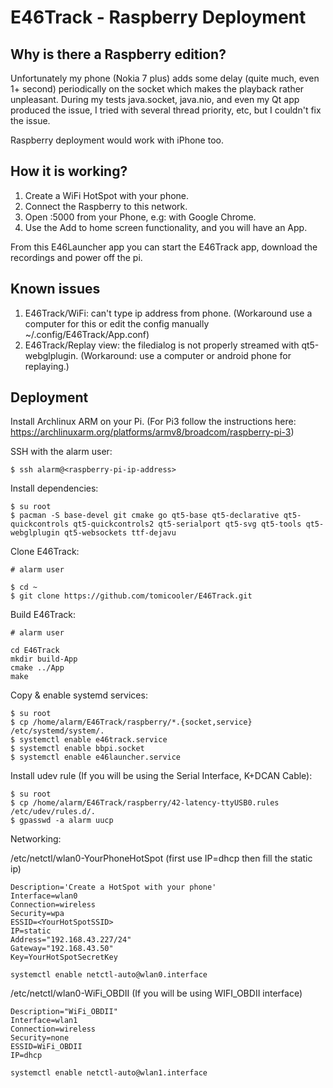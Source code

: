 # E46Track - Raspberry Deployment

## Why is there a Raspberry edition?

Unfortunately my phone (Nokia 7 plus) adds some delay (quite much, even 1+ second) periodically on the socket which makes the playback rather unpleasant.
During my tests java.socket, java.nio, and even my Qt app produced the issue, I tried with several thread priority, etc, but I couldn't fix the issue.

Raspberry deployment would work with iPhone too.

## How it is working?

1. Create a WiFi HotSpot with your phone.
2. Connect the Raspberry to this network.
3. Open <raspberry-ip>:5000 from your Phone, e.g: with Google Chrome.
4. Use the Add to home screen functionality, and you will have an App.

From this E46Launcher app you can start the E46Track app, download the recordings and power off the pi.

## Known issues

1. E46Track/WiFi: can't type ip address from phone. (Workaround use a computer for this or edit the config manually ~/.config/E46Track/App.conf)
2. E46Track/Replay view: the filedialog is not properly streamed with qt5-webglplugin. (Workaround: use a computer or android phone for replaying.)

## Deployment

Install Archlinux ARM on your Pi. (For Pi3 follow the instructions here: https://archlinuxarm.org/platforms/armv8/broadcom/raspberry-pi-3)

SSH with the alarm user:
```
$ ssh alarm@<raspberry-pi-ip-address>
```

Install dependencies:
```
$ su root
$ pacman -S base-devel git cmake go qt5-base qt5-declarative qt5-quickcontrols qt5-quickcontrols2 qt5-serialport qt5-svg qt5-tools qt5-webglplugin qt5-websockets ttf-dejavu
```

Clone E46Track:
```
# alarm user

$ cd ~
$ git clone https://github.com/tomicooler/E46Track.git
```

Build E46Track:
```
# alarm user

cd E46Track
mkdir build-App
cmake ../App
make
```

Copy & enable systemd services:
```
$ su root
$ cp /home/alarm/E46Track/raspberry/*.{socket,service} /etc/systemd/system/.
$ systemctl enable e46track.service
$ systemctl enable bbpi.socket
$ systemctl enable e46launcher.service
```

Install udev rule (If you will be using the Serial Interface, K+DCAN Cable):
```
$ su root
$ cp /home/alarm/E46Track/raspberry/42-latency-ttyUSB0.rules /etc/udev/rules.d/.
$ gpasswd -a alarm uucp
```

Networking:

/etc/netctl/wlan0-YourPhoneHotSpot (first use IP=dhcp then fill the static ip)
```
Description='Create a HotSpot with your phone'
Interface=wlan0
Connection=wireless
Security=wpa
ESSID=<YourHotSpotSSID>
IP=static
Address="192.168.43.227/24"
Gateway="192.168.43.50"
Key=YourHotSpotSecretKey
```

```
systemctl enable netctl-auto@wlan0.interface
```

/etc/netctl/wlan0-WiFi_OBDII (If you will be using WIFI_OBDII interface)
```
Description="WiFi_OBDII"
Interface=wlan1
Connection=wireless
Security=none
ESSID=WiFi_OBDII
IP=dhcp
```

```
systemctl enable netctl-auto@wlan1.interface
```